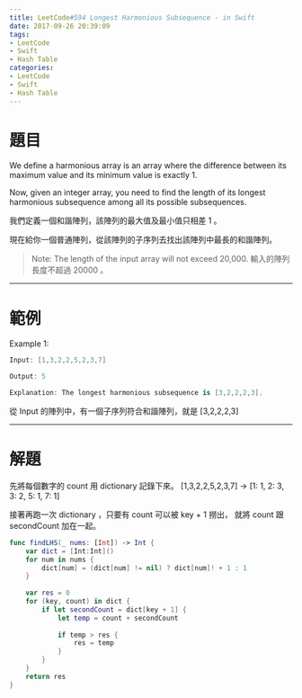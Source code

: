 ```yaml
---
title: LeetCode#594 Longest Harmonious Subsequence - in Swift
date: 2017-09-26 20:39:09
tags:
- LeetCode
- Swift
- Hash Table
categories:
- LeetCode
- Swift
- Hash Table
---
```


# 題目
We define a harmonious array is an array where the difference between its maximum value and its minimum value is exactly 1.

Now, given an integer array, you need to find the length of its longest harmonious subsequence among all its possible subsequences.

我們定義一個和諧陣列，該陣列的最大值及最小值只相差 1 。

現在給你一個普通陣列，從該陣列的子序列去找出該陣列中最長的和諧陣列。

> Note: The length of the input array will not exceed 20,000.
輸入的陣列長度不超過 20000 。

---

# 範例

Example 1:
``` swift
Input: [1,3,2,2,5,2,3,7]

Output: 5

Explanation: The longest harmonious subsequence is [3,2,2,2,3].
```

從 Input 的陣列中，有一個子序列符合和諧陣列，就是 [3,2,2,2,3]

---

# 解題

先將每個數字的 count 用 dictionary 記錄下來。
[1,3,2,2,5,2,3,7] -> [1: 1, 2: 3, 3: 2, 5: 1, 7: 1]


接著再跑一次 dictionary ，只要有 count 可以被 key + 1 撈出，
就將 count 跟 secondCount 加在一起。


``` swift
func findLHS(_ nums: [Int]) -> Int {
    var dict = [Int:Int]()
    for num in nums {
        dict[num] = (dict[num] != nil) ? dict[num]! + 1 : 1
    }
    
    var res = 0
    for (key, count) in dict {
        if let secondCount = dict[key + 1] {
            let temp = count + secondCount
            
            if temp > res {
                res = temp
            }
        }
    }
    return res
}
```
